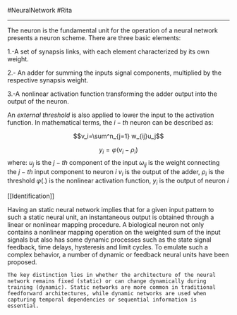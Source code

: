 #NeuralNetwork #Rita 
_____
The neuron is the fundamental unit for the operation of a neural network presents a neuron scheme. There are three basic elements:

1.-A set of synapsis links, with each element characterized by its own weight.

2.- An adder for summing the inputs signal components, multiplied by the respective synapsis weight.

3.-A nonlinear activation function transforming the adder output into the output of the neuron.

An *external threshold* is also applied to lower the input to the activation function. In mathematical terms, the $i-th$ neuron can be described as:

$$v_i=\sum^n_{j=1} w_{ij}u_j$$

$$y_i=\varphi(v_i-\rho_i)$$
where: 
$u_j$ is the $j-th$ component of the input
$\omega_{ij}$ is the weight connecting the $j-th$ input component to neuron $i$
$v_i$ is the output of the adder,
$\rho_i$ is the threshold
$\varphi(.)$ is the nonlinear activation function,
$y_i$ is the output of neuron $i$


[[Identification]]

Having an static neural network implies that for a given input pattern to such a static neural unit, an instantaneous output is obtained through a linear or nonlinear mapping procedure. A biological neuron not only contains a nonlinear mapping operation on the weighted sum of the input signals but also has some dynamic processes such as the state signal feedback, time delays, hysteresis and limit cycles. To emulate such a complex behavior, a number of dynamic or feedback neural units have been proposed.

```ad-info
The key distinction lies in whether the architecture of the neural network remains fixed (static) or can change dynamically during training (dynamic). Static networks are more common in traditional feedforward architectures, while dynamic networks are used when capturing temporal dependencies or sequential information is essential.

```
